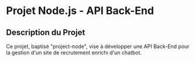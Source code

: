 # Projet Node.js - API Back-End

## Description du Projet

Ce projet, baptisé "project-node", vise à développer une API Back-End pour la gestion d'un site de recrutement enrichi d'un chatbot. 

